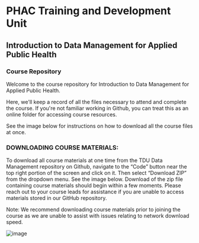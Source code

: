 # PHAC Training and Development Unit

## Introduction to Data Management for Applied Public Health

### Course Repository

Welcome to the course repository for Introduction to Data Management for Applied Public Health. 

Here, we'll keep a record of all the files necessary to attend and complete the course. 
If you're not familiar working in Github, you can treat this as an online folder for accessing course resources. 

See the image below for instructions on how to download all the course files at once.

### DOWNLOADING COURSE MATERIALS:
To download all course materials at one time from the TDU Data Management repository on Github, navigate to the “Code” button near the top right portion
of the screen and click on it. Then select “Download ZIP” from the dropdown menu. See the image below.
Download of the zip file containing course materials should begin within a few moments. Please reach out
to your course leads for assistance if you are unable to access materials stored in our GitHub repository.

Note: We recommend downloading course materials prior to joining the course as we are unable to
assist with issues relating to network download speed.

![image](https://user-images.githubusercontent.com/2482698/201735900-27b13441-f03a-4322-ab56-a45709b99479.png)
